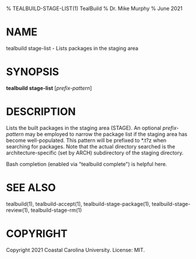 % TEALBUILD-STAGE-LIST(1) TealBuild
% Dr. Mike Murphy
% June 2021


# NAME

tealbuild stage-list - Lists packages in the staging area


# SYNOPSIS

**tealbuild stage-list** [*prefix-pattern*]


# DESCRIPTION

Lists the built packages in the staging area (STAGE). An optional
*prefix-pattern* may be employed to narrow the package list if the staging
area has become well-populated. This pattern will be prefixed to \*.t?z when
searching for packages. Note that the actual directory searched is the
architecture-specific (set by ARCH) subdirectory of the staging directory.

Bash completion (enabled via "tealbuild complete") is helpful here.


# SEE ALSO

tealbuild(1), tealbuild-accept(1), tealbuild-stage-package(1), tealbuild-stage-review(1), tealbuild-stage-rm(1)


# COPYRIGHT

Copyright 2021 Coastal Carolina University. License: MIT.
